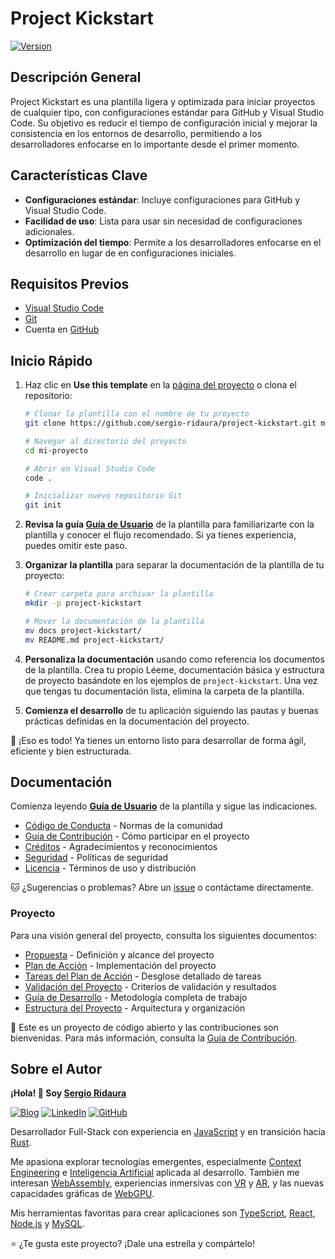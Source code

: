 # Project Kickstart

[![Version](https://img.shields.io/badge/version-0.13.0-blue.svg)]()

## Descripción General

Project Kickstart es una plantilla ligera y optimizada para iniciar proyectos de cualquier tipo, con configuraciones estándar para GitHub y Visual Studio Code. Su objetivo es reducir el tiempo de configuración inicial y mejorar la consistencia en los entornos de desarrollo, permitiendo a los desarrolladores enfocarse en lo importante desde el primer momento.

## Características Clave

- **Configuraciones estándar**: Incluye configuraciones para GitHub y Visual Studio Code.
- **Facilidad de uso**: Lista para usar sin necesidad de configuraciones adicionales.
- **Optimización del tiempo**: Permite a los desarrolladores enfocarse en el desarrollo en lugar de en configuraciones iniciales.

## Requisitos Previos

- [Visual Studio Code](https://code.visualstudio.com)
- [Git](https://git-scm.com)
- Cuenta en [GitHub](https://github.com)

## Inicio Rápido

1. Haz clic en **Use this template** en la [página del proyecto](https://github.com/sergio-ridaura/project-kickstart) o clona el repositorio:

   ```bash
   # Clonar la plantilla con el nombre de tu proyecto
   git clone https://github.com/sergio-ridaura/project-kickstart.git mi-proyecto

   # Navegar al directorio del proyecto
   cd mi-proyecto

   # Abrir en Visual Studio Code
   code .

   # Inicializar nuevo repositorio Git
   git init
   ```

2. **Revisa la guía [Guía de Usuario](docs/USER_GUIDE.md)** de la plantilla para familiarizarte con la plantilla y conocer el flujo recomendado. Si ya tienes experiencia, puedes omitir este paso.

3. **Organizar la plantilla** para separar la documentación de la plantilla de tu proyecto:

   ```bash
   # Crear carpeta para archivar la plantilla
   mkdir -p project-kickstart

   # Mover la documentación de la plantilla
   mv docs project-kickstart/
   mv README.md project-kickstart/
   ```

4. **Personaliza la documentación** usando como referencia los documentos de la plantilla. Crea tu propio Léeme, documentación básica y estructura de proyecto basándote en los ejemplos de `project-kickstart`. Una vez que tengas tu documentación lista, elimina la carpeta de la plantilla.

5. **Comienza el desarrollo** de tu aplicación siguiendo las pautas y buenas prácticas definidas en la documentación del proyecto.

🚀 ¡Eso es todo! Ya tienes un entorno listo para desarrollar de forma ágil, eficiente y bien estructurada.

## Documentación

Comienza leyendo **[Guía de Usuario](docs/USER_GUIDE.md)** de la plantilla y sigue las indicaciones.

- [Código de Conducta](docs/CODE_OF_CONDUCT.md) - Normas de la comunidad
- [Guía de Contribución](docs/CONTRIBUTING.md) - Cómo participar en el proyecto
- [Créditos](docs/CREDITS.md) - Agradecimientos y reconocimientos
- [Seguridad](docs/SECURITY.md) - Políticas de seguridad
- [Licencia](LICENSE) - Términos de uso y distribución

🐱 ¿Sugerencias o problemas? Abre un [issue](https://github.com/sergio-ridaura/project-kickstart/issues) o contáctame directamente.

### Proyecto

Para una visión general del proyecto, consulta los siguientes documentos:

- [Propuesta](docs/PROPOSAL.md) - Definición y alcance del proyecto
- [Plan de Acción](docs/ACTION_PLAN.md) - Implementación del proyecto
- [Tareas del Plan de Acción](docs/tasks) - Desglose detallado de tareas
- [Validación del Proyecto](docs/VALIDATION.md) - Criterios de validación y resultados
- [Guía de Desarrollo](docs/DEVELOPMENT_GUIDE.md) - Metodología completa de trabajo
- [Estructura del Proyecto](docs/STRUCTURE.md) - Arquitectura y organización

🤝 Este es un proyecto de código abierto y las contribuciones son bienvenidas. Para más información, consulta la [Guía de Contribución](docs/CONTRIBUTING.md).

## Sobre el Autor

**¡Hola! 👋 Soy [Sergio Ridaura](https://sergio-ridaura.github.io/sergio-ridaura/)**

[![Blog](https://img.shields.io/badge/Mi-Blog-orange)](https://sergio-ridaura.github.io/sergio-ridaura/) [![LinkedIn](https://img.shields.io/badge/Mi%20Perfil-LinkedIn-blue)](https://www.linkedin.com/in/sergio-ridaura/) [![GitHub](https://img.shields.io/badge/Mi-GitHub-black)](https://github.com/sergio-ridaura/)

Desarrollador Full-Stack con experiencia en [JavaScript](https://developer.mozilla.org/docs/Web/JavaScript) y en transición hacia [Rust](https://www.rust-lang.org).

Me apasiona explorar tecnologías emergentes, especialmente [Context Engineering](https://www.promptingguide.ai/guides/context-engineering-guide) e [Inteligencia Artificial](https://aws.amazon.com/what-is/artificial-intelligence) aplicada al desarrollo. También me interesan [WebAssembly](https://webassembly.org), experiencias inmersivas con [VR](https://www.oculus.com) y [AR](https://www.microsoft.com/hololens), y las nuevas capacidades gráficas de [WebGPU](https://www.w3.org/TR/webgpu).

Mis herramientas favoritas para crear aplicaciones son [TypeScript](https://www.typescriptlang.org), [React](https://react.dev), [Node.js](https://nodejs.org) y [MySQL](https://www.mysql.com).

⭐ ¿Te gusta este proyecto? ¡Dale una estrella y compártelo!
